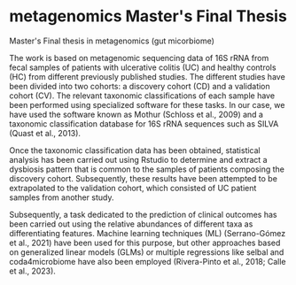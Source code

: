 # metagenomics Master's Final Thesis
Master's Final thesis in metagenomics (gut micorbiome)

The work is based on metagenomic sequencing data of 16S rRNA from fecal samples of patients with ulcerative colitis (UC) and healthy controls (HC) from different previously published studies. The different studies have been divided into two cohorts: a discovery cohort (CD) and a validation cohort (CV). The relevant taxonomic classifications of each sample have been performed using specialized software for these tasks. In our case, we have used the software known as Mothur (Schloss et al., 2009) and a taxonomic classification database for 16S rRNA sequences such as SILVA (Quast et al., 2013).

Once the taxonomic classification data has been obtained, statistical analysis has been carried out using Rstudio to determine and extract a dysbiosis pattern that is common to the samples of patients composing the discovery cohort. Subsequently, these results have been attempted to be extrapolated to the validation cohort, which consisted of UC patient samples from another study.

Subsequently, a task dedicated to the prediction of clinical outcomes has been carried out using the relative abundances of different taxa as differentiating features. Machine learning techniques (ML) (Serrano-Gómez et al., 2021) have been used for this purpose, but other approaches based on generalized linear models (GLMs) or multiple regressions like selbal and coda4microbiome have also been employed (Rivera-Pinto et al., 2018; Calle et al., 2023).

